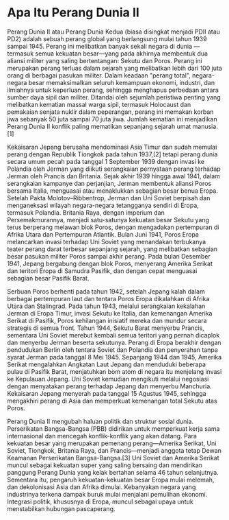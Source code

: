 # Apa Itu Perang Dunia II

Perang Dunia II atau Perang Dunia Kedua (biasa disingkat menjadi PDII atau PD2) adalah sebuah perang global yang berlangsung mulai tahun 1939 sampai 1945. Perang ini melibatkan banyak sekali negara di dunia —termasuk semua kekuatan besar—yang pada akhirnya membentuk dua aliansi militer yang saling bertentangan: Sekutu dan Poros. Perang ini merupakan perang terluas dalam sejarah yang melibatkan lebih dari 100 juta orang di berbagai pasukan militer. Dalam keadaan "perang total", negara-negara besar memaksimalkan seluruh kemampuan ekonomi, industri, dan ilmiahnya untuk keperluan perang, sehingga menghapus perbedaan antara sumber daya sipil dan militer. Ditandai oleh sejumlah peristiwa penting yang melibatkan kematian massal warga sipil, termasuk Holocaust dan pemakaian senjata nuklir dalam peperangan, perang ini memakan korban jiwa sebanyak 50 juta sampai 70 juta jiwa. Jumlah kematian ini menjadikan Perang Dunia II konflik paling mematikan sepanjang sejarah umat manusia.[1]

Kekaisaran Jepang berusaha mendominasi Asia Timur dan sudah memulai perang dengan Republik Tiongkok pada tahun 1937,[2] tetapi perang dunia secara umum pecah pada tanggal 1 September 1939 dengan invasi ke Polandia oleh Jerman yang diikuti serangkaian pernyataan perang terhadap Jerman oleh Prancis dan Britania. Sejak akhir 1939 hingga awal 1941, dalam serangkaian kampanye dan perjanjian, Jerman membentuk aliansi Poros bersama Italia, menguasai atau menaklukkan sebagian besar benua Eropa. Setelah Pakta Molotov–Ribbentrop, Jerman dan Uni Soviet berpisah dan menganeksasi wilayah negara-negara tetangganya sendiri di Eropa, termasuk Polandia. Britania Raya, dengan imperium dan Persemakmurannya, menjadi satu-satunya kekuatan besar Sekutu yang terus berperang melawan blok Poros, dengan mengadakan pertempuran di Afrika Utara dan Pertempuran Atlantik. Bulan Juni 1941, Poros Eropa melancarkan invasi terhadap Uni Soviet yang menandakan terbukanya teater perang darat terbesar sepanjang sejarah, yang melibatkan sebagian besar pasukan militer Poros sampai akhir perang. Pada bulan Desember 1941, Jepang bergabung dengan blok Poros, menyerang Amerika Serikat dan teritori Eropa di Samudra Pasifik, dan dengan cepat menguasai sebagian besar Pasifik Barat.

Serbuan Poros berhenti pada tahun 1942, setelah Jepang kalah dalam berbagai pertempuran laut dan tentara Poros Eropa dikalahkan di Afrika Utara dan Stalingrad. Pada tahun 1943, melalui serangkaian kekalahan Jerman di Eropa Timur, invasi Sekutu ke Italia, dan kemenangan Amerika Serikat di Pasifik, Poros kehilangan inisiatif mereka dan mundur secara strategis di semua front. Tahun 1944, Sekutu Barat menyerbu Prancis, sementara Uni Soviet merebut kembali semua teritori yang pernah dicaplok dan menyerbu Jerman beserta sekutunya. Perang di Eropa berakhir dengan pendudukan Berlin oleh tentara Soviet dan Polandia dan penyerahan tanpa syarat Jerman pada tanggal 8 Mei 1945. Sepanjang 1944 dan 1945, Amerika Serikat mengalahkan Angkatan Laut Jepang dan menduduki beberapa pulau di Pasifik Barat, menjatuhkan bom atom di negara itu menjelang invasi ke Kepulauan Jepang. Uni Soviet kemudian mengikuti melalui negosiasi dengan menyatakan perang terhadap Jepang dan menyerbu Manchuria. Kekaisaran Jepang menyerah pada tanggal 15 Agustus 1945, sehingga mengakhiri perang di Asia dan memperkuat kemenangan total Sekutu atas Poros.

Perang Dunia II mengubah haluan politik dan struktur sosial dunia. Perserikatan Bangsa-Bangsa (PBB) didirikan untuk memperkuat kerja sama internasional dan mencegah konflik-konflik yang akan datang. Para kekuatan besar yang merupakan pemenang perang—Amerika Serikat, Uni Soviet, Tiongkok, Britania Raya, dan Prancis—menjadi anggota tetap Dewan Keamanan Perserikatan Bangsa-Bangsa.[3] Uni Soviet dan Amerika Serikat muncul sebagai kekuatan super yang saling bersaing dan mendirikan panggung Perang Dunia yang kelak bertahan selama 46 tahun selanjutnya. Sementara itu, pengaruh kekuatan-kekuatan besar Eropa mulai melemah, dan dekolonisasi Asia dan Afrika dimulai. Kebanyakan negara yang industrinya terkena dampak buruk mulai menjalani pemulihan ekonomi. Integrasi politik, khususnya di Eropa, muncul sebagai upaya untuk menstabilkan hubungan pascaperang.